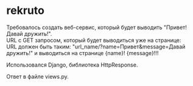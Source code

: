 # rekruto
Требовалось создать веб-сервис, который будет выводить "Привет! Давай дружить!".\
URL с GET запросом, который будет выводиться уже на странице:\
URL должен быть таким: 
"url_name/?name=Привет&message=Давай дружить!"
 и выводиться на странице {name}! {message}!!!
 
 Использовался Django, библиотека HttpResponse.
 
 Ответ в файле views.py.
 
 
